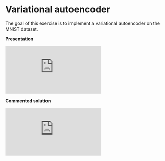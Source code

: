 # Variational autoencoder

The goal of this exercise is to implement a variational autoencoder on the MNIST dataset.

**Presentation**

<div class="embed-container">
  <iframe src="https://www.youtube.com/embed/ULLT8jpuXBs" frameborder="0" allowfullscreen></iframe>
</div>

**Commented solution**

<div class="embed-container">
  <iframe src="https://www.youtube.com/embed/vU12ZFLgbkI" frameborder="0" allowfullscreen></iframe>
</div>